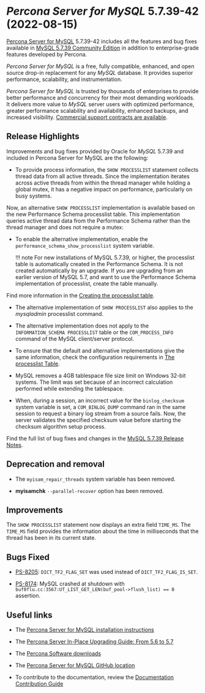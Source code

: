 # *Percona Server for MySQL* 5.7.39-42 (2022-08-15)

[Percona Server for MySQL](https://www.percona.com/software/mysql-database/percona-server) 5.7.39-42
includes all the features and bug fixes available in [MySQL 5.7.39 Community Edition](https://dev.mysql.com/doc/relnotes/mysql/5.7/en/news-5-7-39.html) in addition to enterprise-grade features developed by Percona.

*Percona Server for MySQL* is a free, fully compatible, enhanced, and open
source drop-in replacement for any *MySQL* database. It provides superior
performance, scalability, and instrumentation.

*Percona Server for MySQL* is trusted by thousands of enterprises to provide
better performance and concurrency for their most demanding workloads. It
delivers more value to *MySQL* server users with optimized performance,
greater performance scalability and availability, enhanced backups, and
increased visibility. [Commercial support contracts are available](https://www.percona.com/services/support/mysql-support).

## Release Highlights

Improvements and bug fixes provided by Oracle for *MySQL* 5.7.39 and included in Percona Server for MySQL are the following:

* To provide process information, the `SHOW PROCESSLIST` statement collects thread data from all active threads. Since the implementation iterates across active threads from within the thread manager while holding a global mutex, it has a negative impact on performance, particularly on busy systems.

Now, an alternative `SHOW PROCESSLIST` implementation is available based on the new Performance Schema processlist table. This implementation queries active thread data from the Performance Schema rather than the thread manager and does not require a mutex:

* To enable the alternative implementation, enable the `performance_schema_show_processlist` system variable.

    !!! note
        For new installations of MySQL 5.7.39, or higher, the processlist table is automatically created in the Performance Schema. It is not created automatically by an upgrade. If you are upgrading from an earlier version of MySQL 5.7, and want to use the Performance Schema implementation of processlist, create the table manually.

Find more information in the [Creating the processlist table](https://dev.mysql.com/doc/refman/5.7/en/performance-schema-processlist-table.html#performance-schema-processlist-table-creating).

* The alternative implementation of `SHOW PROCESSLIST` also applies to the *mysqladmin* processlist command.

* The alternative implementation does not apply to the `INFORMATION_SCHEMA PROCESSLIST` table or the `COM_PROCESS_INFO` command of the MySQL client/server protocol.

* To ensure that the default and alternative implementations give the same information, check the configuration requirements in [The processlist Table](https://dev.mysql.com/doc/refman/5.7/en/performance-schema-processlist-table.html#performance-schema-processlist-table-creating).

* MySQL removes a 4GB tablespace file size limit on Windows 32-bit systems. The limit was set because of an incorrect calculation performed while extending the tablespace.

* When, during a session, an incorrect value for the `binlog_checksum` system variable is set, a `COM_BINLOG_DUMP` command ran in the same session to request a binary log stream from a source fails. Now, the server validates the specified checksum value before starting the checksum algorithm setup process.

Find the full list of bug fixes and changes in the [MySQL 5.7.39 Release Notes](https://dev.mysql.com/doc/relnotes/mysql/5.7/en/news-5-7-39.html).

## Deprecation and removal

* The `myisam_repair_threads` system variable has been removed.

* **myisamchk** `--parallel-recover` option has been removed.

## Improvements

The `SHOW PROCESSLIST` statement now displays an extra field `TIME_MS`. The `TIME_MS` field provides the information about the time in milliseconds that the thread has been in its current state.

## Bugs Fixed

* [PS-8205](https://jira.percona.com/browse/PS-8205): `DICT_TF2_FLAG_SET` was used instead of `DICT_TF2_FLAG_IS_SET`.

* [PS-8174](https://jira.percona.com/browse/PS-8174): MySQL crashed at shutdown with `buf0flu.cc:3567:UT_LIST_GET_LEN(buf_pool->flush_list) == 0` assertion.

## Useful links

* The [Percona Server for MySQL installation instructions](https://www.percona.com/doc/percona-server/5.7/installation.html)

* The [Percona Server In-Place Upgrading Guide: From 5.6 to 5.7](https://www.percona.com/doc/percona-server/5.7/upgrading_guide_56_57.html)

* The [Percona Software downloads](https://www.percona.com/downloads/)

* The [Percona Server for MySQL GitHub location](https://github.com/percona/percona-server)

* To contribute to the documentation, review the [Documentation Contribution Guide](https://github.com/percona/percona-server/blob/8.0/doc/source/contributing.md)
